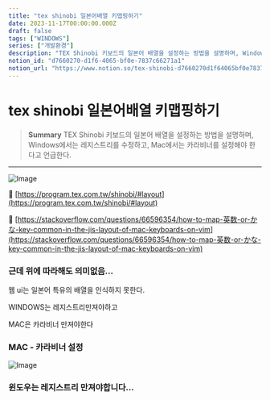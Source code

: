 ```yaml
---
title: "tex shinobi 일본어배열 키맵핑하기"
date: 2023-11-17T00:00:00.000Z
draft: false
tags: ["WINDOWS"]
series: ["개발환경"]
description: "TEX Shinobi 키보드의 일본어 배열을 설정하는 방법을 설명하며, Windows에서는 레지스트리를 수정하고, Mac에서는 카라비너를 설정해야 한다고 언급한다."
notion_id: "d7660270-d1f6-4065-bf0e-7837c66271a1"
notion_url: "https://www.notion.so/tex-shinobi-d7660270d1f64065bf0e7837c66271a1"
---
```


# tex shinobi 일본어배열 키맵핑하기

> **Summary**
> TEX Shinobi 키보드의 일본어 배열을 설정하는 방법을 설명하며, Windows에서는 레지스트리를 수정하고, Mac에서는 카라비너를 설정해야 한다고 언급한다.

---

![Image](https://prod-files-secure.s3.us-west-2.amazonaws.com/09ccd4d5-876c-4bba-bbdf-cc77a0a11257/46e17bd5-aea2-443c-b91a-32226bf0bf6a/Untitled.png?X-Amz-Algorithm=AWS4-HMAC-SHA256&X-Amz-Content-Sha256=UNSIGNED-PAYLOAD&X-Amz-Credential=ASIAZI2LB466YBOUUY3Q%2F20250724%2Fus-west-2%2Fs3%2Faws4_request&X-Amz-Date=20250724T083710Z&X-Amz-Expires=3600&X-Amz-Security-Token=IQoJb3JpZ2luX2VjEAAaCXVzLXdlc3QtMiJHMEUCIQCeUmBK7VcpGNtoI1TP8rh%2FA4%2FhKF%2BwHOi5QzjFgc7c5AIgGvXRFLEwTb4%2FCsORZQFBCWdzylaVeEpJCjFigeWgOp0q%2FwMIKRAAGgw2Mzc0MjMxODM4MDUiDPg0m8gTqURuAabHbCrcA92V%2FIzwvz5Yr6jA%2B%2FW%2B9H4ctNqcIy6305Tvr%2F6vAZC2p3wSZ%2BjtMBQ5fPbYtK%2Bx2UdV60y3tIu1eUBrRf%2B1%2BtqOxQg3eWHTlSkj7SzQwFdMFyYih1kXGuC2EKW9qRTLy8iN13xYWNHN7J2gvW3%2FWGqLfWpBtIfJyBmv9poLgA74hL216PXsg4Vk5j%2F5ZWlaCrefJzG90wTBeAoeqlCxl4%2BVbR9wwgW1Uo2yAz%2FXDs9wqkIEwLZD%2FMVye4Tgtu0QkaK00EA%2FoKHYUW%2BYiFOVoO1VS0O0lR52XMSIC4irVE86EvAwoCIFDIC1C4FtnXKqDDji%2FN%2BBWaEumgajGKtAGKZrb2LHuUmCIUH0BRSo3HgqVwSAxvYePO%2BoevdOYgqHQrgd7k14a0mzxXGpqhbQidR6udGdsCwHsiegx7BV91mfKfyn2r%2FlLsvm54o8f%2BTyhOC6I%2Bg2C8g62zV54ro5A3cspYfPa4EIreWtZCdftNEGHezv%2BD84r77lOcbnPMq97mrcYoOiiWUolmeQAS0Nuyn%2FeWZ8BKZnZ%2Bp1Bon9xTkZ2rwOEKXDLz1H9tnOXtsQW%2FTxsEuv2kevooPph1BFgqUdARBe6yd7WfnFAplcwvUNzPCmTAci2gK5xarNML%2FPh8QGOqUB4QCde6bs9byxx7FNHw57GcKUPC%2Fz9Ace%2B4OLYBYf%2FWQzrCenieQdgneFTL2%2FmGVkaNxmpiPWdw4R%2FRm1Dd%2Fi%2B1qzVpEPqJegmco34TGlFc50jZG3vt%2FHE8FnigLD96mjbt8kIx5BCz4rD3Qi7j0Ql3wEAWiyc%2FGjtSmoM0UqGm4INHUU6aqpOcNioNyH3K9DXV%2F1255G1Vz0JRVTLMY5J9WVvUfc&X-Amz-Signature=4d29f368e26ec7efae0b7eba8d35a333a8c329aed14aa3a9cdf669fe03b09792&X-Amz-SignedHeaders=host&x-amz-checksum-mode=ENABLED&x-id=GetObject)

🔗 [https://program.tex.com.tw/shinobi/#layout](https://program.tex.com.tw/shinobi/#layout)

🔗 [https://stackoverflow.com/questions/66596354/how-to-map-英数-or-かな-key-common-in-the-jis-layout-of-mac-keyboards-on-vim](https://stackoverflow.com/questions/66596354/how-to-map-英数-or-かな-key-common-in-the-jis-layout-of-mac-keyboards-on-vim)


### 근데 위에 따라해도 의미없음…

웹 ui는 일본어 특유의 배열을 인식하지 못한다.

WINDOWS는 레지스트리만져야하고

MAC은 카라비너 만져야한다


### MAC - 카라비너 설정

![Image](https://prod-files-secure.s3.us-west-2.amazonaws.com/09ccd4d5-876c-4bba-bbdf-cc77a0a11257/75927f47-6071-4ccb-947b-e05b83ec407d/Untitled.png?X-Amz-Algorithm=AWS4-HMAC-SHA256&X-Amz-Content-Sha256=UNSIGNED-PAYLOAD&X-Amz-Credential=ASIAZI2LB466YBOUUY3Q%2F20250724%2Fus-west-2%2Fs3%2Faws4_request&X-Amz-Date=20250724T083710Z&X-Amz-Expires=3600&X-Amz-Security-Token=IQoJb3JpZ2luX2VjEAAaCXVzLXdlc3QtMiJHMEUCIQCeUmBK7VcpGNtoI1TP8rh%2FA4%2FhKF%2BwHOi5QzjFgc7c5AIgGvXRFLEwTb4%2FCsORZQFBCWdzylaVeEpJCjFigeWgOp0q%2FwMIKRAAGgw2Mzc0MjMxODM4MDUiDPg0m8gTqURuAabHbCrcA92V%2FIzwvz5Yr6jA%2B%2FW%2B9H4ctNqcIy6305Tvr%2F6vAZC2p3wSZ%2BjtMBQ5fPbYtK%2Bx2UdV60y3tIu1eUBrRf%2B1%2BtqOxQg3eWHTlSkj7SzQwFdMFyYih1kXGuC2EKW9qRTLy8iN13xYWNHN7J2gvW3%2FWGqLfWpBtIfJyBmv9poLgA74hL216PXsg4Vk5j%2F5ZWlaCrefJzG90wTBeAoeqlCxl4%2BVbR9wwgW1Uo2yAz%2FXDs9wqkIEwLZD%2FMVye4Tgtu0QkaK00EA%2FoKHYUW%2BYiFOVoO1VS0O0lR52XMSIC4irVE86EvAwoCIFDIC1C4FtnXKqDDji%2FN%2BBWaEumgajGKtAGKZrb2LHuUmCIUH0BRSo3HgqVwSAxvYePO%2BoevdOYgqHQrgd7k14a0mzxXGpqhbQidR6udGdsCwHsiegx7BV91mfKfyn2r%2FlLsvm54o8f%2BTyhOC6I%2Bg2C8g62zV54ro5A3cspYfPa4EIreWtZCdftNEGHezv%2BD84r77lOcbnPMq97mrcYoOiiWUolmeQAS0Nuyn%2FeWZ8BKZnZ%2Bp1Bon9xTkZ2rwOEKXDLz1H9tnOXtsQW%2FTxsEuv2kevooPph1BFgqUdARBe6yd7WfnFAplcwvUNzPCmTAci2gK5xarNML%2FPh8QGOqUB4QCde6bs9byxx7FNHw57GcKUPC%2Fz9Ace%2B4OLYBYf%2FWQzrCenieQdgneFTL2%2FmGVkaNxmpiPWdw4R%2FRm1Dd%2Fi%2B1qzVpEPqJegmco34TGlFc50jZG3vt%2FHE8FnigLD96mjbt8kIx5BCz4rD3Qi7j0Ql3wEAWiyc%2FGjtSmoM0UqGm4INHUU6aqpOcNioNyH3K9DXV%2F1255G1Vz0JRVTLMY5J9WVvUfc&X-Amz-Signature=60b6b28a1e464c738aa9eb2f89db3cb57a525f6a031860b81779cbc246911870&X-Amz-SignedHeaders=host&x-amz-checksum-mode=ENABLED&x-id=GetObject)


### 윈도우는 레지스트리 만져야합니다…

